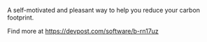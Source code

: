 A self-motivated and pleasant way to help you reduce your carbon footprint.

Find more at https://devpost.com/software/b-rn17uz
